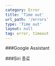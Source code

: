 ```yaml
---
category: Error
title: 'Time out'
url_path: '/errors'
type: 'Time out'
layout: null
tag: error, timeout
---
```


###Google Assistant

###Siri
종료

